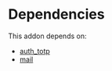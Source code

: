 # Dependencies

This addon depends on:

- [auth_totp](../../../../odoo-bringout-oca-ocb-auth_totp)
- [mail](../../../../../oca-ocb-core/odoo-bringout-oca-ocb-mail)
